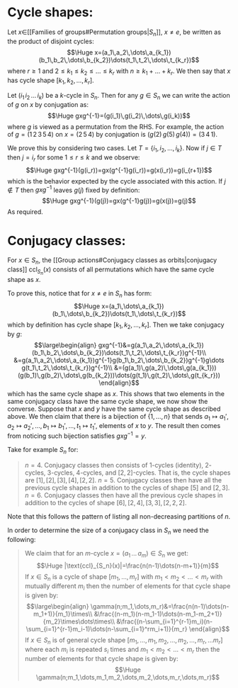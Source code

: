 
# Cycle shapes:

Let $x\in$[[Families of groups#Permutation groups|$S_n$]], $x\neq e$, be written as the product of disjoint cycles:$$\Huge x=(a_1\,a_2\,\dots\,a_{k_1})(b_1\,b_2\,\dots\,b_{k_2})\dots(t_1\,t_2\,\dots\,t_{k_r})$$where $r\geq1$ and $2\leq k_1\leq k_2\leq\dots\leq k_r$ with $n\geq k_1+\dots+k_r$. We then say that $x$ has cycle shape $[k_1,k_2,\dots,k_r]$.

Let $(i_1\,i_2\,\dots\,i_k)$ be a $k$-cycle in $S_n$. Then for any $g\in S_n$ we can write the action of $g$ on $x$ by conjugation as:$$\Huge gxg^{-1}=(g(i_1)\,g(i_2)\,\dots\,g(i_k))$$where $g$ is viewed as a permutation from the RHS. For example, the action of $g=(1\,2\,3\,5\,4)$ on $x=(2\,5\,4)$ by conjugation is $(g(2)\,g(5)\,g(4))=(3\,4\,1)$.

We prove this by considering two cases. Let $T=\{i_1,i_2,\dots,i_k\}$. Now if $j\in T$ then $j=i_r$ for some $1\leq r\leq k$ and we observe:$$\Huge gxg^{-1}(g(i_r))=gx(g^{-1}g(i_r))=g(x(i_r))=g(i_{r+1})$$which is the behavior expected by the cycle associated with this action. If $j\notin T$ then $gxg^{-1}$ leaves $g(j)$ fixed by definition:$$\Huge gxg^{-1}(g(j))=gx(g^{-1}g(j))=g(x(j))=g(j)$$As required.

# Conjugacy classes:

For $x\in S_n$, the [[Group actions#Conjugacy classes as orbits|conjugacy class]] $\text{ccl}_{S_n}(x)$ consists of all permutations which have the same cycle shape as $x$.

To prove this, notice that for $x\neq e$ in $S_n$ has form:$$\Huge x=(a_1\,\dots\,a_{k_1})(b_1\,\dots\,b_{k_2})\dots(t_1\,\dots\,t_{k_r})$$which by definition has cycle shape $[k_1,k_2,\dots,k_r]$. Then we take conjugacy by $g$:$$\large\begin{align}
gxg^{-1}&=g(a_1\,a_2\,\dots\,a_{k_1})(b_1\,b_2\,\dots\,b_{k_2})\dots(t_1\,t_2\,\dots\,t_{k_r})g^{-1}\\
&=g(a_1\,a_2\,\dots\,a_{k_1})g^{-1}g(b_1\,b_2\,\dots\,b_{k_2})g^{-1}g\dots g(t_1\,t_2\,\dots\,t_{k_r})g^{-1}\\
&=(g(a_1)\,g(a_2)\,\dots\,g(a_{k_1}))(g(b_1)\,g(b_2)\,\dots\,g(b_{k_2}))\dots(g(t_1)\,g(t_2)\,\dots\,g(t_{k_r}))
\end{align}$$which has the same cycle shape as $x$. This shows that two elements in the same conjugacy class have the same cycle shape, we now show the converse. Suppose that $x$ and $y$ have the same cycle shape as described above. We then claim that there is a bijection of $\{1,\dots,n\}$ that sends $a_1\mapsto a_1',a_2\mapsto a_2',\dots,b_1\mapsto b_1',\dots,t_1\mapsto t_1'$, elements of $x$ to $y$. The result then comes from noticing such bijection satisfies $gxg^{-1}=y$.

Take for example $S_n$ for:
> $n=4$. Conjugacy classes then consists of $1$-cycles (identity), $2$-cycles, $3$-cycles, $4$-cycles, and $[2,2]$-cycles. That is, the cycle shapes are $[1],[2],[3],[4],[2,2]$.
> $n=5$. Conjugacy classes then have all the previous cycle shapes in addition to the cycles of shape $[5]$ and $[2,3]$.
> $n=6$. Conjugacy classes then have all the previous cycle shapes in addition to the cycles of shape $[6],[2,4],[3,3],[2,2,2]$.

Note that this follows the pattern of listing all non-decreasing partitions of $n$.

In order to determine the size of a conjugacy class in $S_n$ we need the following:
>We claim that for an $m$-cycle $x=(a_1\,\dots\,a_m)\in S_n$ we get:$$\Huge |\text{ccl}_{S_n}(x)|=\frac{n(n-1)\dots(n-m+1)}{m}$$
>If $x\in S_n$ is a cycle of shape $[m_1,\dots,m_r]$ with $m_1<m_2<\dots<m_r$ with mutually different $m_i$ then the number of elements for that cycle shape is given by:$$\large\begin{align}
\gamma(n;m_1,\dots,m_r)&=\frac{n(n-1)\dots(n-m_1+1)}{m_1}\times\\
&\frac{(n-m_1)(n-m_1-1)\dots(n-m_1-m_2+1)}{m_2}\times\dots\times\\
&\frac{(n-\sum_{i=1}^{r-1}m_i)(n-\sum_{i=1}^{r-1}m_i-1)\dots(n-\sum_{i=1}^rm_i+1)}{m_r}
\end{align}$$
>If $x\in S_n$ is of general cycle shape $[m_1,\dots,m_1,m_2,\dots,m_2,\dots,m_r,\dots m_r]$ where each $m_i$ is repeated $s_i$ times and $m_1<m_2<\dots<m_r$ then the number of elements for that cycle shape is given by:$$\Huge \gamma(n;m_1,\dots,m_1,m_2,\dots,m_2,\dots,m_r,\dots,m_r)$$